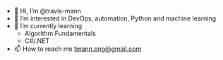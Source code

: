 - 👋 Hi, I’m @travis-mann
- 👀 I’m interested in DevOps, automation, Python and machine learning
- 🌱 I’m currently learning 
  - Algorithm Fundamentals
  - C#/.NET
- 📫 How to reach me tmann.eng@gmail.com

